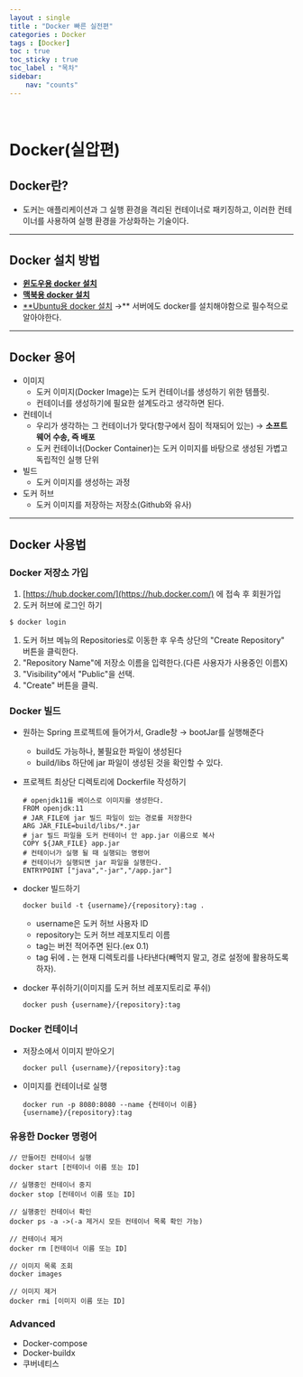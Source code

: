 ```yaml
---
layout : single
title : "Docker 빠른 실전편"
categories : Docker
tags : [Docker]
toc : true
toc_sticky : true 
toc_label : "목차"
sidebar:
    nav: "counts"
---
```


<br>

# Docker(실압편)

## Docker란?

- 도커는 애플리케이션과 그 실행 환경을 격리된 컨테이너로 패키징하고,
이러한 컨테이너를 사용하여 실행 환경을 가상화하는 기술이다.

---

## Docker 설치 방법

- [**윈도우용 docker 설치**](https://docs.docker.com/desktop/install/windows-install/)
- [**맥북용 docker 설치**](https://docs.docker.com/desktop/install/mac-install/)
- [**Ubuntu용 docker 설치](https://docs.docker.com/engine/install/ubuntu/)  →** 서버에도 docker를 설치해야함으로 필수적으로 알아야한다.

---

## Docker 용어

- 이미지
    - 도커 이미지(Docker Image)는 도커 컨테이너를 생성하기 위한 템플릿.
    - 컨테이너를 생성하기에 필요한 설계도라고 생각하면 된다.
- 컨테이너
    - 우리가 생각하는 그 컨테이너가 맞다(항구에서 짐이 적재되어 있는)
    → **소프트웨어 수송, 즉 배포**
    - 도커 컨테이너(Docker Container)는 도커 이미지를 바탕으로 생성된
    가볍고 독립적인 실행 단위
- 빌드
    - 도커 이미지를 생성하는 과정
- 도커 허브
    - 도커 이미지를 저장하는 저장소(Github와 유사)

---

## Docker 사용법

### Docker 저장소 가입

1. [https://hub.docker.com/](https://hub.docker.com/) 에 접속 후 회원가입
2. 도커 허브에 로그인 하기

```docker
$ docker login
```

1. 도커 허브 메뉴의 Repositories로 이동한 후 우측 상단의 "Create Repository" 버튼을 클릭한다.
2. "Repository Name"에 저장소 이름을 입력한다.(다른 사용자가 사용중인 이름X)
3. "Visibility"에서 "Public"을 선택.
4. "Create" 버튼을 클릭.

### Docker 빌드

- 원하는 Spring 프로젝트에 들어가서, Gradle창 → bootJar를 실행해준다
    - build도 가능하나, 불필요한 파일이 생성된다
    - build/libs 하단에 jar 파일이 생성된 것을 확인할 수 있다.
- 프로젝트 최상단 디렉토리에 Dockerfile 작성하기
    
    ```docker
    # openjdk11를 베이스로 이미지를 생성한다.
    FROM openjdk:11
    # JAR_FILE에 jar 빌드 파일이 있는 경로를 저장한다
    ARG JAR_FILE=build/libs/*.jar
    # jar 빌드 파일을 도커 컨테이너 안 app.jar 이름으로 복사
    COPY ${JAR_FILE} app.jar
    # 컨테이너가 실행 될 때 실행되는 명령어
    # 컨테이너가 실행되면 jar 파일을 실행한다.
    ENTRYPOINT ["java","-jar","/app.jar"]
    ```
    
- docker 빌드하기
    
    ```docker
    docker build -t {username}/{repository}:tag . 
    ```
    
    - username은 도커 허브 사용자 ID
    - repository는 도커 허브 레포지토리 이름
    - tag는 버전 적어주면 된다.(ex 0.1)
    - tag 뒤에  **.**  는 현재 디렉토리를 나타낸다(빼먹지 말고, 경로 설정에 활용하도록 하자).
- docker 푸쉬하기(이미지를 도커 허브 레포지토리로 푸쉬)
    
    ```docker
    docker push {username}/{repository}:tag
    ```
    

### Docker 컨테이너

- 저장소에서 이미지 받아오기
    
    ```docker
    docker pull {username}/{repository}:tag
    ```
    
- 이미지를 컨테이너로 실행
    
    ```docker
    docker run -p 8080:8080 --name {컨테이너 이름} {username}/{repository}:tag
    ```
    

### 유용한 Docker 명령어

```docker
// 만들어진 컨테이너 실행
docker start [컨테이너 이름 또는 ID]

// 실행중인 컨테이너 중지
docker stop [컨테이너 이름 또는 ID]

// 실행중인 컨테이너 확인
docker ps -a ->(-a 제거시 모든 컨테이너 목록 확인 가능)

// 컨테이너 제거
docker rm [컨테이너 이름 또는 ID]

// 이미지 목록 조회
docker images 

// 이미지 제거
docker rmi [이미지 이름 또는 ID]
```

### Advanced

- Docker-compose
- Docker-buildx
- 쿠버네티스